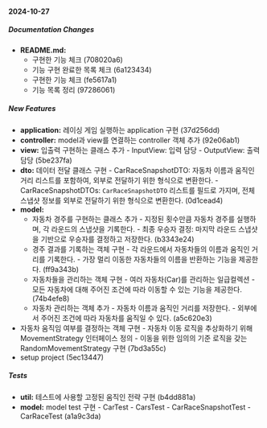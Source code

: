 #### 2024-10-27

##### Documentation Changes

* **README.md:**
  *  구현한 기능 체크 (708020a6)
  *  기능 구현 완료한 목록 체크 (6a123434)
  *  구현한 기능 체크 (fe5617a1)
  *  기능 목록 정리 (97286061)

##### New Features

* **application:**  레이싱 게임 실행하는 application 구현 (37d256dd)
* **controller:**  model과 view를 연결하는 controller 객체 추가 (92e06ab1)
* **view:**  입출력 구현하는 클래스 추가 - InputView: 입력 담당 - OutputView: 출력 담당 (5be237fa)
* **dto:**  데이터 전달 클래스 구현 - CarRaceSnapshotDTO: 자동차 이름과 움직인 거리 리스트를 포함하여, 외부로 전달하기 위한 형식으로 변환한다. - CarRaceSnapshotDTOs: `CarRaceSnapshotDTO` 리스트를 필드로 가지며, 전체 스냅샷 정보를 외부로 전달하기 위한 형식으로 변환한다. (0d1cead4)
* **model:**
  *  자동차 경주를 구현하는 클래스 추가 - 지정된 횟수만큼 자동차 경주를 실행하며, 각 라운드의 스냅샷을 기록한다. - 최종 우승자 결정: 마지막 라운드 스냅샷을 기반으로 우승자를 결정하고 저장한다. (b3343e24)
  *  경주 결과를 기록하는 객체 구현 - 각 라운드에서 자동차들의 이름과 움직인 거리를 기록한다. - 가장 멀리 이동한 자동차들의 이름을 반환하는 기능을 제공한다. (ff9a343b)
  *  자동차들을 관리하는 객체 구현 - 여러 자동차(Car)를 관리하는 일급컬렉션 - 모든 자동차에 대해 주어진 조건에 따라 이동할 수 있는 기능을 제공한다. (74b4efe8)
  *  자동차 관리하는 객체 추가 - 자동차 이름과 움직인 거리를 저장한다. - 외부에서 주어진 조건에 따라 자동차를 움직일 수 있다. (a5c620e3)
*  자동차 움직임 여부를 결정하는 객체 구현 - 자동차 이동 로직을 추상화하기 위해 MovementStrategy 인터페이스 정의 - 이동을 위한 임의의 기준 로직을 갖는 RandomMovementStrategy 구현 (7bd3a55c)
*  setup project (5ec13447)

##### Tests

* **util:**  테스트에 사용할 고정된 움직인 전략 구현 (b4dd881a)
* **model:**  model test 구현 - CarTest - CarsTest - CarRaceSnapshotTest - CarRaceTest (a1a9c3da)

